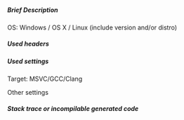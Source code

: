 ##### Brief Description



OS: Windows / OS X / Linux (include version and/or distro)


##### Used headers



##### Used settings


Target: MSVC/GCC/Clang

Other settings 


##### Stack trace or incompilable generated code



